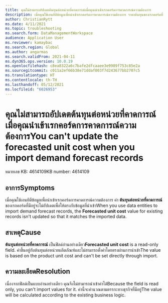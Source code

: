 ```yaml
---
title: คุณไม่สามารถอัปเดตต้นทุนต่อหน่วยที่คาดการณ์เมื่อคุณนําเข้าเรกคอร์ดการคาดการณ์ความต้องการ
description: เมื่อคุณใช้เอนทิตีข้อมูลเพื่อนําเข้าเรกคอร์ดการคาดการณ์ความต้องการ ราคาต้นทุนของเรกคอร์ดที่มีอยู่จะไม่อัปเดตเพื่อให้ตรงกับข้อมูลที่นําเข้า
author: ChristianRytt
ms.date: 4/11/2021
ms.topic: troubleshooting
ms.search.form: DataManagementWorkspace
audience: Application User
ms.reviewer: kamaybac
ms.search.region: Global
ms.author: angarmas
ms.search.validFrom: 2021-04-11
ms.dyn365.ops.version: 10.0.19
ms.openlocfilehash: c8ea8322a6c7bafe2dfcaaee3e9989f753c85e2a
ms.sourcegitcommit: c011a2ef66b38e71ddaf003f7d243677bb2707c5
ms.translationtype: HT
ms.contentlocale: th-TH
ms.lasthandoff: 05/12/2021
ms.locfileid: "6026953"
---
```

# <a name="you-cant-update-the-forecasted-unit-cost-when-you-import-demand-forecast-records"></a><span data-ttu-id="e67b8-103">คุณไม่สามารถอัปเดตต้นทุนต่อหน่วยที่คาดการณ์เมื่อคุณนําเข้าเรกคอร์ดการคาดการณ์ความต้องการ</span><span class="sxs-lookup"><span data-stu-id="e67b8-103">You can't update the forecasted unit cost when you import demand forecast records</span></span>

<span data-ttu-id="e67b8-104">หมายเลข KB: 4614109</span><span class="sxs-lookup"><span data-stu-id="e67b8-104">KB number: 4614109</span></span>

## <a name="symptoms"></a><span data-ttu-id="e67b8-105">อาการ</span><span class="sxs-lookup"><span data-stu-id="e67b8-105">Symptoms</span></span>

<span data-ttu-id="e67b8-106">เมื่อคุณใช้เอนทิตีข้อมูลเพื่อนําเข้าเรกคอร์ดการคาดการณ์ความต้องการ ค่า **ต้นทุนต่อหน่วยที่คาดการณ์** ของเรกคอร์ดที่มีอยู่จะไม่อัปเดตเพื่อให้ตรงกับข้อมูลที่นําเข้า</span><span class="sxs-lookup"><span data-stu-id="e67b8-106">When you use data entities to import demand forecast records, the **Forecasted unit cost** value for existing records isn't updated so that it matches the imported data.</span></span>

## <a name="cause"></a><span data-ttu-id="e67b8-107">สาเหตุ</span><span class="sxs-lookup"><span data-stu-id="e67b8-107">Cause</span></span>

<span data-ttu-id="e67b8-108">**ต้นทุนต่อหน่วยที่คาดการณ์** เป็นฟิลด์อ่านอย่างเดียว</span><span class="sxs-lookup"><span data-stu-id="e67b8-108">**Forecasted unit cost** is a read-only field.</span></span> <span data-ttu-id="e67b8-109">ค่าขึ้นอยู่กับต้นทุนต่อหน่วยผลิตภัณฑ์และไม่สามารถตั้งค่าโดยตรงผ่านการนําเข้า</span><span class="sxs-lookup"><span data-stu-id="e67b8-109">The value is based on the product unit cost and can't be set directly through import.</span></span>

## <a name="resolution"></a><span data-ttu-id="e67b8-110">ความละเอียด</span><span class="sxs-lookup"><span data-stu-id="e67b8-110">Resolution</span></span>

<span data-ttu-id="e67b8-111">เนื่องจากฟิลด์เป็นแบบอ่านอย่างเดียว คุณจึงไม่สามารถนําเข้าค่าได้</span><span class="sxs-lookup"><span data-stu-id="e67b8-111">Because the field is read only, you can't import values for it.</span></span> <span data-ttu-id="e67b8-112">ค่านี้จะคํานวณตามตรรกะทางธุรกิจที่มีอยู่</span><span class="sxs-lookup"><span data-stu-id="e67b8-112">The value will be calculated according to the existing business logic.</span></span>
